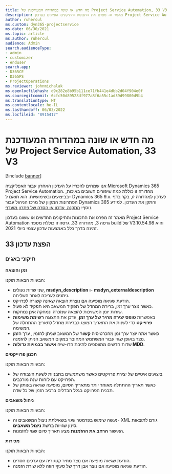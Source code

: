 ```yaml
---
title: מה חדש או שונה במהדורה המעודכנת של Project Service Automation, 33 V3
description: מאמר זה מפרט את התכונות והתיקונים הזמינים בעדכון Project Service Automation מהדורה 33, גרסה 3.
author: ruhercul
ms.custom: dyn365-projectservice
ms.date: 06/30/2021
ms.topic: article
ms.author: ruhercul
audience: Admin
search.audienceType:
- admin
- customizer
- enduser
search.app:
- D365CE
- D365PS
- ProjectOperations
ms.reviewer: johnmichalak
ms.openlocfilehash: d9c282e8b95b111ce71fb441e4dbb2d04f904e0f
ms.sourcegitcommit: 6cfc50d89528df977a8f6a55c1ad39d99800d9b4
ms.translationtype: HT
ms.contentlocale: he-IL
ms.lasthandoff: 06/03/2022
ms.locfileid: "8915417"
---
```

# <a name="whats-new-or-changed-in-project-service-automation-update-release-33-v3"></a>מה חדש או שונה במהדורה המעודכנת של Project Service Automation, 33 V3

[!include [banner](../includes/psa-now-project-operations.md)]

אנו שמחים להכריז על העדכון האחרון עבור האפליקציה Microsoft Dynamics 365 Project Service Automation. מהדורה זו כוללת כמה שיפורים חשובים באיכות, בביצועים ובשימושיות. הוא תואם ל- Dynamics 365 9.x. לעדכון למהדורה זו, בקר בדף הפתרונות המקוון של מרכז הניהול עבור Dynamics 365 והתקן את העדכון. למידע נוסף: [התקנה, עדכון או הסרה של פתרון מועדף](/power-platform/admin/install-remove-preferred-solution).

מאמר זה מפרט את התכונות והתיקונים החדשים או ששונו בעדכון Project Service Automation גרסה 3, מהדורה 33. גרסה זו כוללת מספר build של V3.10.54.98 והיא זמינה בדרך כלל באמצעות עדכון עצמי ביולי 2021.

## <a name="update-release-33"></a>הפצת עדכון 33

### <a name="bug-fixes"></a>תיקוני באגים

**זמן והוצאה**

הבעיות הבאות תוקנו:

- שני שדות נעולים, **msdyn_description** ו- **msdyn_externaldescription** ניתנים לעריכה לאחר השליחה.
- הודעת שגיאה מופיעה אם נוצרת הוצאה שאינה קשורה לפרויקט.
- כאשר נוצר ערך זמן, ברירת המחדל של תפקיד המשאב היא תפקיד לא פעיל.
- שורות יומן המשויכות להוצאה שנזכרה ונמחקה אינן נמחקות.
- באפשרות **טופס יצירה מהיר של ערך זמן**, עדכן את התצוגה **רשימת משימות פרוייקט** כדי לשנות את התאריך המוצג כברירת מחדל לתאריך ההתחלה של המשימה.
- כאשר אתה יוצר ערך זמן מהכרטיסיה **קשור** של המשאב שניתן להזמין, ערך הזמן נוצר באופן שגוי עבור המשתמש המחובר במקום המשאב הניתן להזמנה.
- שדות חדשים מתווספים לתיבת הדו-שיח **אישור בכמויות גדולות MDD**.

**תכנון פרוייקטים**

הבעיות הבאות תוקנו:
- ביצועים איטיים של יצירת פרויקטים כאשר משתמשים בתבניות לשעת העבודה של הפרויקט עם לוחות שנה מורכבים.
- כאשר תאריך ההתחלה מאוחר יותר מתאריך הסיום, מופיעה שגיאה בעותק של תבנית הפרויקט בגלל הבדלים ברכיב הזמן של כל שדה.

**ניהול משאבים**

הבעיות הבאות תוקנו:
- נעשה שימוש בפרמטר שגוי בשאילתת ניצול המשאבים וה- XML גורם לתוצאות סינון שגויות ברשת **ניצול משאבים**.
- האישור **הרחב את ההזמנות** מציג תאריך סיום שגוי להזמנות.

**מכירות**

הבעיות הבאות תוקנו:
- הודעת שגיאה מופיעה אם נוצר מחיר קטגוריה עם ערכים חסרים.
- הודעת שגיאה מופיעה אם נוצר אבן דרך של סעיף חוזה ללא שורת הזמנה.
